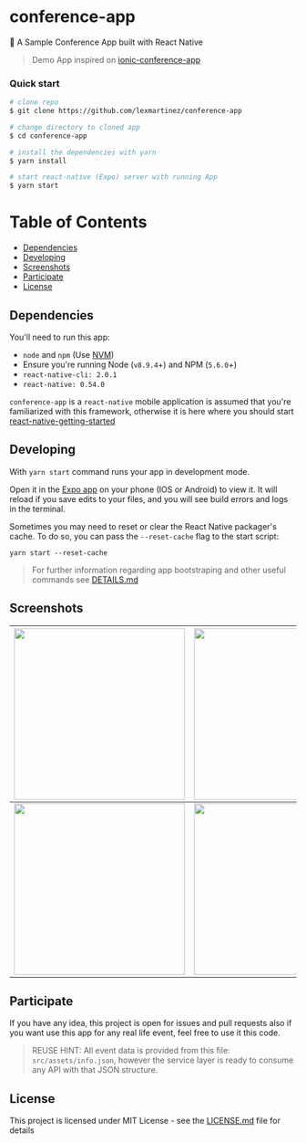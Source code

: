 # conference-app

:circus_tent: A Sample Conference App built with React Native

> Demo App inspired on [ionic-conference-app](https://github.com/ionic-team/ionic-conference-app)

### Quick start

```bash
# clone repo
$ git clone https://github.com/lexmartinez/conference-app

# change directory to cloned app
$ cd conference-app

# install the dependencies with yarn
$ yarn install

# start react-native (Expo) server with running App
$ yarn start
```

# Table of Contents

* [Dependencies](#dependencies)
* [Developing](#developing)
* [Screenshots](#screenshots)
* [Participate](#participate)
* [License](#license)


 ## Dependencies
 
 You'll need to run this app:
 * `node` and `npm` (Use [NVM](https://github.com/creationix/nvm))
 * Ensure you're running Node (`v8.9.4`+) and NPM (`5.6.0`+)
 * `react-native-cli: 2.0.1`
 * `react-native: 0.54.0`
 
  `conference-app` is a `react-native` mobile application is assumed that you're familiarized with this framework, otherwise it is here where you should start [react-native-getting-started](https://facebook.github.io/react-native/docs/getting-started.html#content)

## Developing
  
With `yarn start` command runs your app in development mode.

Open it in the [Expo app](https://expo.io) on your phone (IOS or Android) to view it. It will reload if you save edits to your files, and you will see build errors and logs in the terminal.

Sometimes you may need to reset or clear the React Native packager's cache. To do so, you can pass the `--reset-cache` flag to the start script:

```
yarn start --reset-cache
```

> For further information regarding app bootstraping and other useful commands see [DETAILS.md](https://github.com/lexmartinez/conference-app/blob/master/DETAILS.md)

## Screenshots

| <img src="https://raw.githubusercontent.com/lexmartinez/conference-app/master/screenshots/screenshot-1.png" width="300"> | <img src="https://raw.githubusercontent.com/lexmartinez/conference-app/master/screenshots/screenshot-2.png" width="300">  | <img src="https://raw.githubusercontent.com/lexmartinez/conference-app/master/screenshots/screenshot-3.png" width="300"> |
| ------------- | ------------- |------------- |
| <img src="https://raw.githubusercontent.com/lexmartinez/conference-app/master/screenshots/screenshot-4.png" width="300"> | <img src="https://raw.githubusercontent.com/lexmartinez/conference-app/master/screenshots/screenshot-5.png" width="300">  | <img src="https://raw.githubusercontent.com/lexmartinez/conference-app/master/screenshots/screenshot-6.png" width="300"> |

## Participate

If you have any idea, this project is open for issues and pull requests also if you want use this app for any real life event, feel free to use it this code.

> REUSE HINT: All event data is provided from this file: `src/assets/info.json`, however the service layer is ready to consume any API with that JSON structure.

## License

This project is licensed under MIT License - see the [LICENSE.md](https://github.com/lexmartinez/conference-app/blob/master/LICENSE.md) file for details